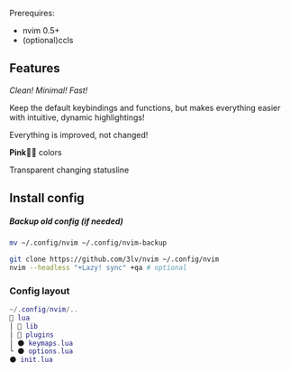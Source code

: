 Prerequires:
* nvim 0.5+
* (optional)ccls

## Features
*Clean! Minimal! Fast!*

Keep the default keybindings and functions, but makes everything easier with intuitive, dynamic highlightings!

Everything is improved, not changed!

**Pink**👩‍🎤 colors

Transparent changing statusline

## Install config
##### Backup old config (if needed)
```bash
mv ~/.config/nvim ~/.config/nvim-backup
```
```bash
git clone https://github.com/3lv/nvim ~/.config/nvim
nvim --headless "+Lazy! sync" +qa # optional
```


### Config layout
```lua
~/.config/nvim/..
📂 lua
│ 📂 lib
│ 📂 plugins
│ 🌑 keymaps.lua
└ 🌑 options.lua
🌑 init.lua
```

